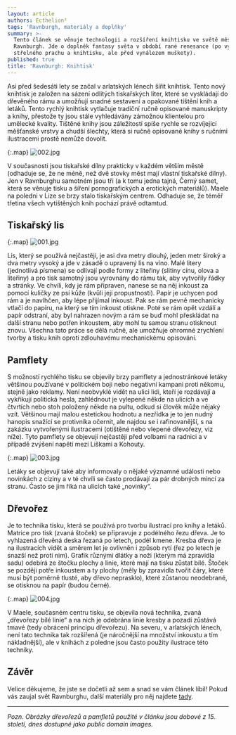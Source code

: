 ```yaml
---
layout: article
authors: Ecthelion²
tags: 'Ravnburgh, materiály a doplňky'
summary: >-
  Tento článek se věnuje technologii a rozšíření knihtisku ve světě města
  Ravnburgh. Jde o doplněk fantasy světa v období rané renesance (po vynálezu
  střelného prachu a knihtisku, ale před vynálezem muškety).
published: true
title: 'Ravnburgh: Knihtisk'
---
```

Asi před šedesáti lety se začal v arlatských lénech šířit knihtisk. Tento nový knihtisk je založen na sázení odlitých tiskařských liter, které se vyskládají do dřevěného rámu a umožňují snadné sestavení a opakované tištění knih a letáků. Tento rychlý knihtisk vytlačuje tradiční ručně opisované manuskripty a knihy, přestože ty jsou stále vyhledávány zámožnou klientelou pro umělecké kvality. Tištěné knihy jsou záležitostí spíše rychle se rozvíjející měšťanské vrstvy a chudší šlechty, která si ručně opisované knihy s ručními ilustracemi prostě nemůže dovolit.

{:.map}
![002.jpg]({{site.baseurl}}/87/002.jpg)

V současnosti jsou tiskařské dílny prakticky v každém větším městě (odhaduje se, že ne méně, než dvě stovky měst mají vlastní tiskařské dílny). Jen v Ravnburghu samotném jsou tři (a k tomu jedna tajná, Černý samet, která se věnuje tisku a šíření pornografických a erotických materiálů). Maele na poledni v Lize se brzy stalo tiskařským centrem. Odhaduje se, že téměř třetina všech vytištěných knih pochází právě odtamtud. 

## Tiskařský lis 

{:.map}
![001.jpg]({{site.baseurl}}/87/001.jpg)

Lis, který se používá nejčastěji, je asi dva metry dlouhý, jeden metr široký a dva metry vysoký a jde v zásadě o upravený lis na víno. Malé litery (jednotlivá písmena) se odlívají podle formy z liteřiny (slitiny cínu, olova a liteřiny) a pro tisk samotný jsou vyrovnány do rámu tak, aby vytvořily řádky a stránky. Ve chvíli, kdy je rám připraven, nanese se na něj inkoust za pomocí kuličky ze psí kůže (kvůli její propustnosti). Papír je uchycen pod rám a je navlhčen, aby lépe přijímal inkoust. Pak se rám pevně mechanicky vtlačí do papíru, na který se tím inkoust otiskne. Poté se rám opět vzdálí a papír odstraní, aby byl nahrazen novým a rám se buď mohl přeskládat na další stranu nebo potřen inkoustem, aby mohl tu samou stranu otisknout znovu. Všechna tato práce se dělá ručně, ale umožňuje ohromné zrychlení tvorby a tisku knih oproti zdlouhavému mechanickému opisování. 

## Pamflety 

S možností rychlého tisku se objevily brzy pamflety a jednostránkové letáky většinou používané v politickém boji nebo negativní kampani proti někomu, stejně jako reklamy. Není neobvyklé vidět na ulici lidi, kteří je rozdávají a vykřikují politická hesla, zahlédnout je vylepené někde na ulicích a ve čtvrtích nebo stoh položený někde na pultu, odkud si člověk může nějaký vzít. Většinou mají malou estetickou hodnotu a nezřídka je to jen nudný hanopis snažící se protivníka očernit, ale najdou se i rafinovanější, s na zakázku vytvořenými ilustracemi (otištěné nebo vlepené dřevořezy, viz níže). Tyto pamflety se objevují nejčastěji před volbami na radnici a v případě zvýšení napětí mezi Liškami a Kohouty. 

{:.map}
![003.jpg]({{site.baseurl}}/87/003.jpg)

Letáky se objevují také aby informovaly o nějaké významné události nebo novinkách z ciziny a v té chvíli se často prodávají za pár drobných mincí za stranu. Často se jim říká na ulicích také „novinky“. 

## Dřevořez 

Je to technika tisku, která se používá pro tvorbu ilustrací pro knihy a letáků. Matrice pro tisk (zvaná štoček) se připravuje z podélného řezu dřeva. Je to vyhlazená dřevěná deska řezaná po letech, podél kmene. Kresba dřeva je na ilustracích vidět a směrem let je ovlivněn i způsob rytí (řez po letech je snazší než proti nim). Grafik různými dlátky a noži (kterým má zpravidla sadu) odebírá ze štočku plochy a linie, které mají na tisku zůstat bílé. Štoček se později potře inkoustem a ty plochy (měly by zpravidla tvořit čáry, které musí být poměrně tlusté, aby dřevo neprasklo), které zůstanou neodebrané, se otisknou na papír (budou černé). 

{:.map}
![004.jpg]({{site.baseurl}}/87/004.jpg)

V Maele, současném centru tisku, se objevila nová technika, zvaná „dřevořezy bílé linie“ a na nich je odebrána linie kresby a pozadí zůstává tmavé (tedy obrácení principu dřevořezu). Na severu, v arlatských lénech, není tato technika tak rozšířená (je náročnější na množství inkoustu a tím nákladnější), ale v knihách z poledne jsou často použity ilustrace této techniky. 

## Závěr 

Velice děkujeme, že jste se dočetli až sem a snad se vám článek líbil! Pokud vás zaujal svět Ravnburghu, další materiály pro něj najdete [tady](https://rpgforum.cz/forum/viewtopic.php?t=15608).

***

_Pozn. Obrázky dřevořezů a pamfletů použité v článku jsou dobové z 15\. století, dnes dostupné jako public domain images._
